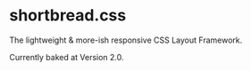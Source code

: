 shortbread.css
==========

The lightweight & more-ish responsive CSS Layout Framework.

Currently baked at Version 2.0.
